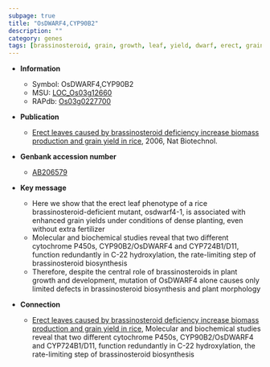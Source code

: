 ```yaml
---
subpage: true
title: "OsDWARF4,CYP90B2"
description: ""
category: genes
tags: [brassinosteroid, grain, growth, leaf, yield, dwarf, erect, grain yield]
---
```


* **Information**  
    + Symbol: OsDWARF4,CYP90B2  
    + MSU: [LOC_Os03g12660](http://rice.plantbiology.msu.edu/cgi-bin/ORF_infopage.cgi?orf=LOC_Os03g12660)  
    + RAPdb: [Os03g0227700](http://rapdb.dna.affrc.go.jp/viewer/gbrowse_details/irgsp1?name=Os03g0227700)  

* **Publication**  
    + [Erect leaves caused by brassinosteroid deficiency increase biomass production and grain yield in rice](http://www.ncbi.nlm.nih.gov/pubmed?term=Erect+leaves+caused+by+brassinosteroid+deficiency+increase+biomass+production+and+grain+yield+in+rice%5BTitle%5D), 2006, Nat Biotechnol.

* **Genbank accession number**  
    + [AB206579](http://www.ncbi.nlm.nih.gov/nuccore/AB206579)

* **Key message**  
    + Here we show that the erect leaf phenotype of a rice brassinosteroid-deficient mutant, osdwarf4-1, is associated with enhanced grain yields under conditions of dense planting, even without extra fertilizer
    + Molecular and biochemical studies reveal that two different cytochrome P450s, CYP90B2/OsDWARF4 and CYP724B1/D11, function redundantly in C-22 hydroxylation, the rate-limiting step of brassinosteroid biosynthesis
    + Therefore, despite the central role of brassinosteroids in plant growth and development, mutation of OsDWARF4 alone causes only limited defects in brassinosteroid biosynthesis and plant morphology

* **Connection**  
    + [Erect leaves caused by brassinosteroid deficiency increase biomass production and grain yield in rice](http://www.ncbi.nlm.nih.gov/pubmed?term=Erect+leaves+caused+by+brassinosteroid+deficiency+increase+biomass+production+and+grain+yield+in+rice%5BTitle%5D), Molecular and biochemical studies reveal that two different cytochrome P450s, CYP90B2/OsDWARF4 and CYP724B1/D11, function redundantly in C-22 hydroxylation, the rate-limiting step of brassinosteroid biosynthesis




